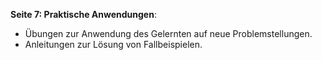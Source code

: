 **Seite 7: Praktische Anwendungen**:

- Übungen zur Anwendung des Gelernten auf neue Problemstellungen.
- Anleitungen zur Lösung von Fallbeispielen.